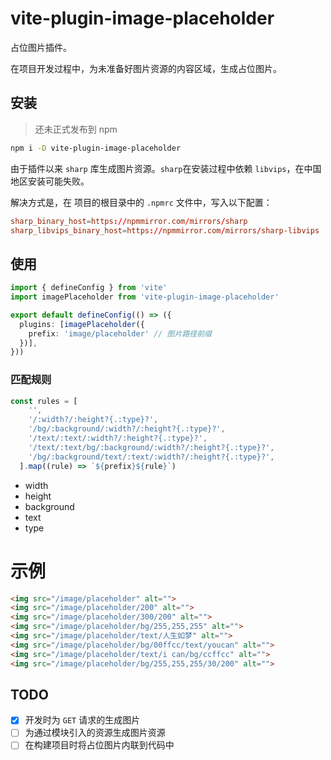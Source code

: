 # vite-plugin-image-placeholder

占位图片插件。

在项目开发过程中，为未准备好图片资源的内容区域，生成占位图片。

## 安装

> 还未正式发布到 npm

```sh
npm i -D vite-plugin-image-placeholder
```

由于插件以来 `sharp` 库生成图片资源。`sharp`在安装过程中依赖 `libvips`，在中国地区安装可能失败。

解决方式是，在 项目的根目录中的 `.npmrc` 文件中，写入以下配置：

```conf
sharp_binary_host=https://npmmirror.com/mirrors/sharp
sharp_libvips_binary_host=https://npmmirror.com/mirrors/sharp-libvips
```

## 使用
```ts
import { defineConfig } from 'vite'
import imagePlaceholder from 'vite-plugin-image-placeholder'

export default defineConfig(() => ({
  plugins: [imagePlaceholder({
    prefix: 'image/placeholder' // 图片路径前缀
  })],
}))

```

### 匹配规则
```ts
const rules = [
    '',
    '/:width?/:height?{.:type}?',
    '/bg/:background/:width?/:height?{.:type}?',
    '/text/:text/:width?/:height?{.:type}?',
    '/text/:text/bg/:background/:width?/:height?{.:type}?',
    '/bg/:background/text/:text/:width?/:height?{.:type}?',
  ].map((rule) => `${prefix}${rule}`)
```
- width
- height
- background
- text
- type


# 示例

```html
<img src="/image/placeholder" alt="">
<img src="/image/placeholder/200" alt="">
<img src="/image/placeholder/300/200" alt="">
<img src="/image/placeholder/bg/255,255,255" alt="">
<img src="/image/placeholder/text/人生如梦" alt="">
<img src="/image/placeholder/bg/00ffcc/text/youcan" alt="">
<img src="/image/placeholder/text/i can/bg/ccffcc" alt="">
<img src="/image/placeholder/bg/255,255,255/30/200" alt="">

```

## TODO

- [x] 开发时为 `GET` 请求的生成图片
- [ ] 为通过模块引入的资源生成图片资源
- [ ] 在构建项目时将占位图片内联到代码中
